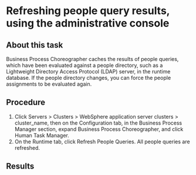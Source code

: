 <!-- image -->

# Refreshing people query results, using the administrative console

## About this task

Business
Process Choreographer caches the results of people queries, which
have been evaluated against a people directory, such as a Lightweight
Directory Access Protocol (LDAP) server, in the runtime database.
If the people directory changes, you can force the people assignments
to be evaluated again.

## Procedure

1. Click Servers > Clusters > WebSphere application server clusters > cluster\_name,
then on the Configuration tab, in the Business Process Manager section, expand Business Process Choreographer, and click Human Task Manager.
2. On the Runtime tab, click Refresh People Queries. All people queries
are refreshed.

## Results

<!-- image -->